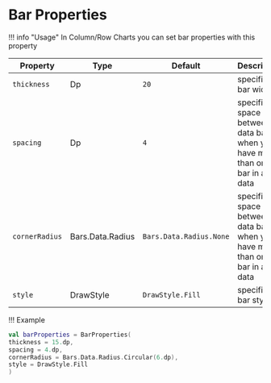 # Bar Properties

!!! info "Usage"
In Column/Row Charts you can set bar properties with this property

| Property       | Type             | Default                 | Description                                                                 |
|----------------|------------------|-------------------------|-----------------------------------------------------------------------------|
| `thickness`    | Dp               | `20`                    | specifies bar width                                                         |
| `spacing`      | Dp               | `4`                     | specifies space between data bars when you have more than one bar in a data |
| `cornerRadius` | Bars.Data.Radius | `Bars.Data.Radius.None` | specifies space between data bars when you have more than one bar in a data |
| `style`        | DrawStyle        | `DrawStyle.Fill`        | specifies bar style                                                         |\

!!! Example
```kotlin linenums="1"
val barProperties = BarProperties(
thickness = 15.dp,
spacing = 4.dp,
cornerRadius = Bars.Data.Radius.Circular(6.dp),
style = DrawStyle.Fill
)
```
